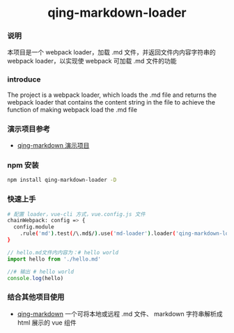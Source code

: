 <h1 align="center">qing-markdown-loader</h1>

### 说明
本项目是一个 webpack loader，加载 .md 文件，并返回文件内内容字符串的 webpack loader，以实现使 webpack 可加载 .md 文件的功能

### introduce
The project is a webpack loader, which loads the .md file and returns the webpack loader that contains the content string in the file to achieve the function of making webpack load the .md file

### 演示项目参考
* [qing-markdown 演示项目](https://github.com/qinkaiyuan/qing-markdown#%E6%BC%94%E7%A4%BA%E9%A1%B9%E7%9B%AE)

### npm 安装
```bash
npm install qing-markdown-loader -D
```

### 快速上手
```bash
# 配置 loader，vue-cli 方式，vue.config.js 文件
chainWebpack: config => {
  config.module
    .rule('md').test(/\.md$/).use('md-loader').loader('qing-markdown-loader')
}
```

```javascript
// hello.md文件内内容为：# hello world
import hello from './hello.md'

//# 输出 # hello world
console.log(hello)
```

### 结合其他项目使用
* [qing-markdown](https://github.com/qinkaiyuan/qing-markdown#qing-markdown) 一个可将本地或远程 .md 文件、 markdown 字符串解析成 html 展示的 vue 组件